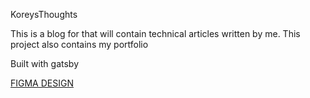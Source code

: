 KoreysThoughts

This is a blog for that will contain technical articles written by me.
This project also contains my portfolio

Built with gatsby

[FIGMA DESIGN](https://www.figma.com/file/Lo5FCcy0UEx8o9ldrhwa9r/Portfolio?node-id=12%3A3)


